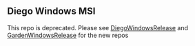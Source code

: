## Diego Windows MSI

This repo is deprecated. Please see [DiegoWindowsRelease](https://github.com/cloudfoundry-incubator/diego-windows-release) and [GardenWindowsRelease](https://github.com/cloudfoundry-incubator/garden-windows-release) for the new repos
